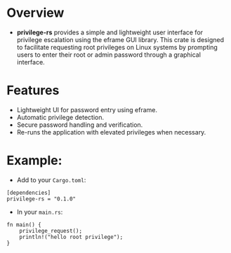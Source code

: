 # Overview

- **privilege-rs** provides a simple and lightweight user interface for privilege escalation using the eframe GUI library. This crate is designed to facilitate requesting root privileges on Linux systems by prompting users to enter their root or admin password through a graphical interface.

# Features

- Lightweight UI for password entry using eframe.
- Automatic privilege detection.
- Secure password handling and verification.
- Re-runs the application with elevated privileges when necessary.

# Example:

- Add to your `Cargo.toml`:

```
[dependencies]
privilege-rs = "0.1.0"
```

- In your `main.rs`:

```
fn main() {
    privilege_request();
    println!("hello root privilege");
}
```
